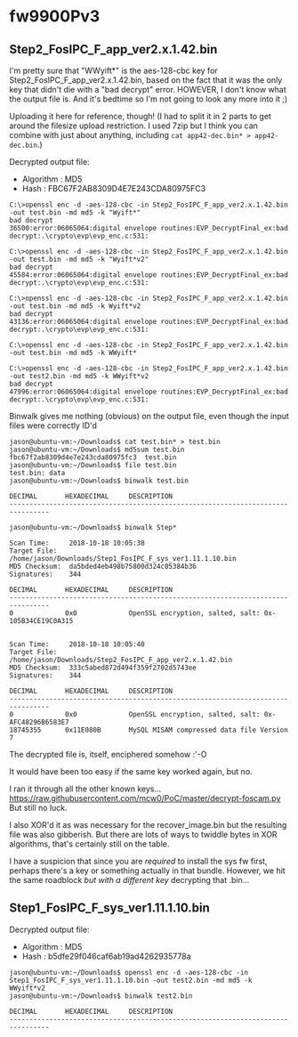 # fw9900Pv3


## Step2_FosIPC_F_app_ver2.x.1.42.bin

I'm pretty sure that "WWyift*" is the aes-128-cbc key for Step2_FosIPC_F_app_ver2.x.1.42.bin, based on the fact that it was the only key that didn't die with a "bad decrypt" error. HOWEVER, I don't know what the output file is. And it's bedtime so I'm not going to look any more into it ;)

Uploading it here for reference, though!
(I had to split it in 2 parts to get around the filesize upload restriction. I used 7zip but I think you can combine with just about anything, including `cat app42-dec.bin* > app42-dec.bin`.)

Decrypted output file:
* Algorithm : MD5
* Hash      : FBC67F2AB8309D4E7E243CDA80975FC3

```
C:\>openssl enc -d -aes-128-cbc -in Step2_FosIPC_F_app_ver2.x.1.42.bin -out test.bin -md md5 -k "Wyift*"
bad decrypt
36500:error:06065064:digital envelope routines:EVP_DecryptFinal_ex:bad decrypt:.\crypto\evp\evp_enc.c:531:

C:\>openssl enc -d -aes-128-cbc -in Step2_FosIPC_F_app_ver2.x.1.42.bin -out test.bin -md md5 -k "Wyift*v2"
bad decrypt
45584:error:06065064:digital envelope routines:EVP_DecryptFinal_ex:bad decrypt:.\crypto\evp\evp_enc.c:531:

C:\>openssl enc -d -aes-128-cbc -in Step2_FosIPC_F_app_ver2.x.1.42.bin -out test.bin -md md5 -k Wyift*v2
bad decrypt
43136:error:06065064:digital envelope routines:EVP_DecryptFinal_ex:bad decrypt:.\crypto\evp\evp_enc.c:531:

C:\>openssl enc -d -aes-128-cbc -in Step2_FosIPC_F_app_ver2.x.1.42.bin -out test.bin -md md5 -k WWyift*

C:\>openssl enc -d -aes-128-cbc -in Step2_FosIPC_F_app_ver2.x.1.42.bin -out test2.bin -md md5 -k WWyift*v2
bad decrypt
47996:error:06065064:digital envelope routines:EVP_DecryptFinal_ex:bad decrypt:.\crypto\evp\evp_enc.c:531:
```

Binwalk gives me nothing (obvious) on the output file, even though the input files were correctly ID'd

```
jason@ubuntu-vm:~/Downloads$ cat test.bin* > test.bin
jason@ubuntu-vm:~/Downloads$ md5sum test.bin
fbc67f2ab8309d4e7e243cda80975fc3  test.bin
jason@ubuntu-vm:~/Downloads$ file test.bin
test.bin: data
jason@ubuntu-vm:~/Downloads$ binwalk test.bin

DECIMAL       HEXADECIMAL     DESCRIPTION
--------------------------------------------------------------------------------

jason@ubuntu-vm:~/Downloads$ binwalk Step*

Scan Time:     2018-10-18 10:05:38
Target File:   /home/jason/Downloads/Step1_FosIPC_F_sys_ver1.11.1.10.bin
MD5 Checksum:  da5bded4eb498b75800d324c05384b36
Signatures:    344

DECIMAL       HEXADECIMAL     DESCRIPTION
--------------------------------------------------------------------------------
0             0x0             OpenSSL encryption, salted, salt: 0x-105B34CE19C0A315


Scan Time:     2018-10-18 10:05:40
Target File:   /home/jason/Downloads/Step2_FosIPC_F_app_ver2.x.1.42.bin
MD5 Checksum:  333c5abed872d494f359f2702d5743ee
Signatures:    344

DECIMAL       HEXADECIMAL     DESCRIPTION
--------------------------------------------------------------------------------
0             0x0             OpenSSL encryption, salted, salt: 0x-AFC48296B6583E7
18745355      0x11E080B       MySQL MISAM compressed data file Version 7
```


The decrypted file is, itself, enciphered somehow :'-O

It would have been too easy if the same key worked again, but no.

I ran it through all the other known keys...
https://raw.githubusercontent.com/mcw0/PoC/master/decrypt-foscam.py
But still no luck. 

I also XOR'd it as was necessary for the recover_image.bin but the resulting file was also gibberish.
But there are lots of ways to twiddle bytes in XOR algorithms, that's certainly still on the table.

I have a suspicion that since you are *required* to install the sys fw first, perhaps there's a key or something actually in that bundle. However, we hit the same roadblock *but with a different key* decrypting that .bin...


## Step1_FosIPC_F_sys_ver1.11.1.10.bin


Decrypted output file:
* Algorithm : MD5
* Hash      : b5dfe29f046caf6ab19ad4262935778a

```
jason@ubuntu-vm:~/Downloads$ openssl enc -d -aes-128-cbc -in Step1_FosIPC_F_sys_ver1.11.1.10.bin -out test2.bin -md md5 -k WWyift*v2
jason@ubuntu-vm:~/Downloads$ binwalk test2.bin

DECIMAL       HEXADECIMAL     DESCRIPTION
--------------------------------------------------------------------------------

```
